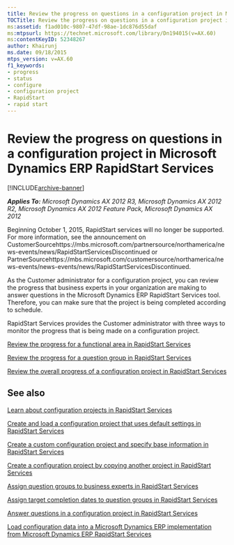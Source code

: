 ```yaml
---
title: Review the progress on questions in a configuration project in Microsoft Dynamics ERP RapidStart Services
TOCTitle: Review the progress on questions in a configuration project in Microsoft Dynamics ERP RapidStart Services
ms:assetid: f1ad010c-9807-47df-98ae-1dc876d55daf
ms:mtpsurl: https://technet.microsoft.com/library/Dn194015(v=AX.60)
ms:contentKeyID: 52348267
author: Khairunj
ms.date: 09/18/2015
mtps_version: v=AX.60
f1_keywords:
- progress
- status
- configure
- configuration project
- RapidStart
- rapid start
---
```


# Review the progress on questions in a configuration project in Microsoft Dynamics ERP RapidStart Services 


[!INCLUDE[archive-banner](includes/archive-banner.md)]


_**Applies To:** Microsoft Dynamics AX 2012 R3, Microsoft Dynamics AX 2012 R2, Microsoft Dynamics AX 2012 Feature Pack, Microsoft Dynamics AX 2012_

Beginning October 1, 2015, RapidStart services will no longer be supported. For more information, see the announcement on CustomerSourcehttps://mbs.microsoft.com/partnersource/northamerica/news-events/news/RapidStartServicesDiscontinued or PartnerSourcehttps://mbs.microsoft.com/customersource/northamerica/news-events/news-events/news/RapidStartServicesDiscontinued.

As the Customer administrator for a configuration project, you can review the progress that business experts in your organization are making to answer questions in the Microsoft Dynamics ERP RapidStart Services tool. Therefore, you can make sure that the project is being completed according to schedule.

RapidStart Services provides the Customer administrator with three ways to monitor the progress that is being made on a configuration project.

[Review the progress for a functional area in RapidStart Services](review-the-progress-for-a-functional-area-in-rapidstart-services.md)

[Review the progress for a question group in RapidStart Services](review-the-progress-for-a-question-group-in-rapidstart-services.md)

[Review the overall progress of a configuration project in RapidStart Services](review-the-overall-progress-of-a-configuration-project-in-rapidstart-services.md)

## See also

[Learn about configuration projects in RapidStart Services](learn-about-configuration-projects-in-rapidstart-services.md)

[Create and load a configuration project that uses default settings in RapidStart Services](create-and-load-a-configuration-project-that-uses-default-settings-in-rapidstart-services.md)

[Create a custom configuration project and specify base information in RapidStart Services](create-a-custom-configuration-project-and-specify-base-information-in-rapidstart-services.md)

[Create a configuration project by copying another project in RapidStart Services](create-a-configuration-project-by-copying-another-project-in-rapidstart-services.md)

[Assign question groups to business experts in RapidStart Services](assign-question-groups-to-business-experts-in-rapidstart-services.md)

[Assign target completion dates to question groups in RapidStart Services](assign-target-completion-dates-to-question-groups-in-rapidstart-services.md)

[Answer questions in a configuration project in RapidStart Services](answer-questions-in-a-configuration-project-in-rapidstart-services.md)

[Load configuration data into a Microsoft Dynamics ERP implementation from Microsoft Dynamics ERP RapidStart Services](load-configuration-data-into-a-microsoft-dynamics-erp-implementation-from-microsoft-dynamics-erp-rapidstart-services.md)

  


